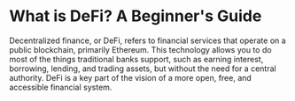 # What is DeFi? A Beginner's Guide

Decentralized finance, or DeFi, refers to financial services that operate on a public blockchain, primarily Ethereum. This technology allows you to do most of the things traditional banks support, such as earning interest, borrowing, lending, and trading assets, but without the need for a central authority. DeFi is a key part of the vision of a more open, free, and accessible financial system.

